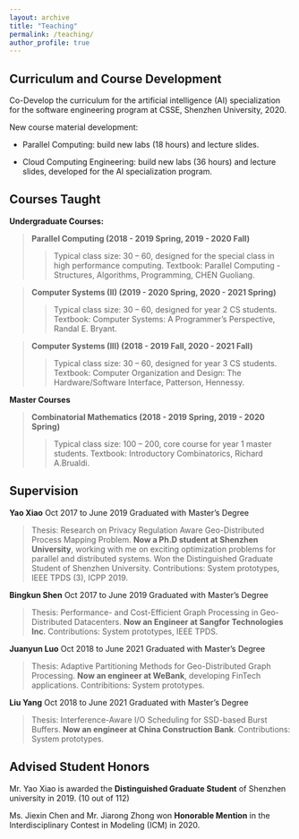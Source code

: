 ```yaml
---
layout: archive
title: "Teaching"
permalink: /teaching/
author_profile: true
---
```


Curriculum and Course Development
---

Co-Develop the curriculum for the artificial intelligence (AI) specialization for the software engineering
program at CSSE, Shenzhen University, 2020.

New course material development:

* Parallel Computing: build new labs (18 hours) and lecture slides.

* Cloud Computing Engineering: build new labs (36 hours) and lecture slides, developed for the AI
specialization program.

Courses Taught
---

**Undergraduate Courses:**

>**Parallel Computing (2018 - 2019 Spring, 2019 - 2020 Fall)**
>> Typical class size: 30 – 60, designed for the special class in high performance computing.
Textbook: Parallel Computing - Structures, Algorithms, Programming, CHEN Guoliang.

>**Computer Systems (II) (2019 - 2020 Spring, 2020 - 2021 Spring)**
>> Typical class size: 30 – 60, designed for year 2 CS students.
Textbook: Computer Systems: A Programmer’s Perspective, Randal E. Bryant.

>**Computer Systems (III) (2018 - 2019 Fall, 2020 - 2021 Fall)**
>> Typical class size: 30 – 60, designed for year 3 CS students.
Textbook: Computer Organization and Design: The Hardware/Software Interface, Patterson, Hennessy.

**Master Courses**

>**Combinatorial Mathematics (2018 - 2019 Spring, 2019 - 2020 Spring)**
>>Typical class size: 100 – 200, core course for year 1 master students.
Textbook: Introductory Combinatorics, Richard A.Brualdi.

Supervision
---

**Yao Xiao** Oct 2017 to June 2019
Graduated with Master’s Degree
>Thesis: Research on Privacy Regulation Aware Geo-Distributed Process Mapping Problem. **Now a Ph.D
student at Shenzhen University**, working with me on exciting optimization problems for parallel and
distributed systems. Won the Distinguished Graduate Student of Shenzhen University.
Contributions: System prototypes, IEEE TPDS (3), ICPP 2019.

**Bingkun Shen** Oct 2017 to June 2019
Graduated with Master’s Degree
>Thesis: Performance- and Cost-Efficient Graph Processing in Geo-Distributed Datacenters. **Now an Engineer at Sangfor Technologies Inc**.
Contributions: System prototypes, IEEE TPDS.

**Juanyun Luo** Oct 2018 to June 2021
Graduated with Master’s Degree
>Thesis: Adaptive Partitioning Methods for Geo-Distributed Graph Processing. **Now an engineer at WeBank**, developing FinTech applications. Contribitions: System prototypes.

**Liu Yang** Oct 2018 to June 2021
Graduated with Master’s Degree
>Thesis: Interference-Aware I/O Scheduling for SSD-based Burst Buffers. **Now an engineer at China
Construction Bank**. Contributions: System prototypes.

Advised Student Honors
---

Mr. Yao Xiao is awarded the **Distinguished Graduate Student** of Shenzhen university in 2019. (10 out of
112)

Ms. Jiexin Chen and Mr. Jiarong Zhong won **Honorable Mention** in the Interdisciplinary Contest in
Modeling (ICM) in 2020.
